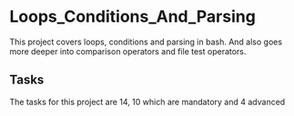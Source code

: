 # Loops_Conditions_And_Parsing

This project covers loops, conditions and parsing in bash. And also goes more deeper into comparison operators and file test operators.
## Tasks
The tasks for this project are 14, 10 which are mandatory and 4 advanced
